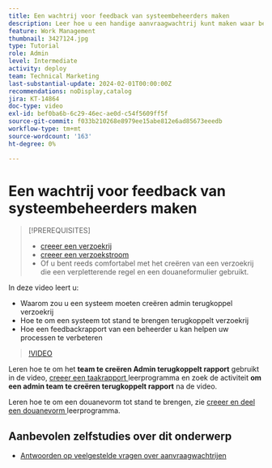 ```yaml
---
title: Een wachtrij voor feedback van systeembeheerders maken
description: Leer hoe u een handige aanvraagwachtrij kunt maken waar beheerders feedback kunnen krijgen over workflows en processen.
feature: Work Management
thumbnail: 3427124.jpg
type: Tutorial
role: Admin
level: Intermediate
activity: deploy
team: Technical Marketing
last-substantial-update: 2024-02-01T00:00:00Z
recommendations: noDisplay,catalog
jira: KT-14864
doc-type: video
exl-id: bef0ba6b-6c29-46ec-ae0d-c54f5609ff5f
source-git-commit: f033b210268e8979ee15abe812e6ad85673eeedb
workflow-type: tm+mt
source-wordcount: '163'
ht-degree: 0%

---
```


# Een wachtrij voor feedback van systeembeheerders maken

>[!PREREQUISITES]
>
>* [ creeer een verzoekrij ](https://experienceleague.adobe.com/docs/workfront-learn/tutorials-workfront/manage-work/request-queues/create-a-request-queue.html)
>* [ creeer een verzoekstroom ](https://experienceleague.adobe.com/docs/workfront-learn/tutorials-workfront/manage-work/request-queues/create-a-request-flow.html)
>* Of u bent reeds comfortabel met het creëren van een verzoekrij die een verpletterende regel en een douaneformulier gebruikt.


In deze video leert u:

* Waarom zou u een systeem moeten creëren admin terugkoppel verzoekrij
* Hoe te om een systeem tot stand te brengen terugkoppelt verzoekrij
* Hoe een feedbackrapport van een beheerder u kan helpen uw processen te verbeteren

>[!VIDEO](https://video.tv.adobe.com/v/3427124/?quality=12&learn=on)

Leren hoe te om het **team te creëren Admin terugkoppelt rapport** gebruikt in de video, [ creeer een taakrapport ](https://experienceleague.adobe.com/docs/workfront-learn/tutorials-workfront/reporting/basic-reporting/create-a-task-report.html?lang=en) leerprogramma en zoek de activiteit **om een admin team te creëren terugkoppelt rapport** na de video.

Leren hoe te om een douanevorm tot stand te brengen, zie [ creeer en deel een douanevorm ](https://experienceleague.adobe.com/docs/workfront-learn/tutorials-workfront/custom-data/custom-forms/custom-forms-creating-and-sharing-a-custom-form.html) leerprogramma.

## Aanbevolen zelfstudies over dit onderwerp

* [Antwoorden op veelgestelde vragen over aanvraagwachtrijen](/help/manage-work/request-queues/request-queue-faq.md)
